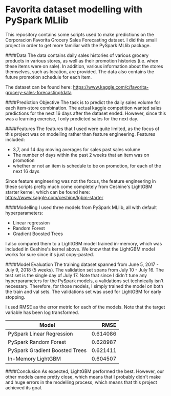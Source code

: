 # Favorita dataset modelling with PySpark MLlib


This repository contains some scripts used to make predictions on the Corporacion Favorita Grocery Sales Forecasting dataset. I did this small project in order to get more familiar with the PySpark MLlib package.

####Data
The data contains daily sales histories of various grocery products in various stores, as well as their promotion histories (i.e. when these items were on sale). In addition, various information about the stores themselves, such as location, are provided. The data also contains the future promotion schedule for each item.

The dataset can be found here: https://www.kaggle.com/c/favorita-grocery-sales-forecasting/data

####Prediction Objective
 The task is to predict the daily sales volume for each item-store combination. The actual kaggle competition wanted sales predictions for the next 16 days after the dataset ended. However, since this was a learning exercise, I only predicted sales for the next day.  

####Features
The features that I used were quite limited, as the focus of this project was on modelling rather than feature engineering. Features included:
* 3,7, and 14 day moving averages for sales past sales volume
* The number of days within the past 2 weeks that an item was on promotion
* whether or not an item is schedule to be on promotion, for each of the next 16 days

Since feature engineering was not the focus, the feature engineering in these scripts pretty much come completely from Ceshine's LightGBM starter kernel, which can be found here:
https://www.kaggle.com/ceshine/lgbm-starter

####Modelling
I used three models from PySpark MLlib, all with default hyperparameters:
* Linear regression
* Random Forest
* Gradient Boosted Trees

I also compared them to a LightGBM model trained in-memory, which was included in Ceshine's kernel above. We know that the LightGBM model works for sure since it's just copy-pasted.

####Model Evaluation
The training dataset spanned from June 5, 2017 - July 9, 2018 (5 weeks). The validation set spans from July 10 - July 16. The test set is the single day of July 17. Note that since I didn't tune any hyperparameters for the PySpark models, a validations set technically isn't necessary. Therefore, for those models, I simply trained the model on both the train and val sets. The validations set was used for LightGBM for early stopping.

I used RMSE as the error metric for each of the models. Note that the target variable has been log transformed.

Model                           | RMSE                  |
------------------------------- |  -------------------: |
PySpark Linear Regression       | 0.614086              |
PySpark Random Forest           | 0.628987              |
PySpark Gradient Boosted Trees  | 0.621411              |
In-Memory LightGBM              | 0.604507              |

####Conclusion
As expected, LightGBM performed the best. However, our other models came pretty close, which means that I probably didn't make and huge errors in the modelling process, which means that this project achieved its goal.
